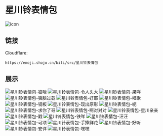 # 星川铃表情包
![icon](https://emoji.shojo.cn/bili/src/星川铃表情包/icon.png)
## 链接
Cloudflare:
```
https://emoji.shojo.cn/bili/src/星川铃表情包
```
## 展示
![星川铃表情包-狼嚎](https://emoji.shojo.cn/bili/src/星川铃表情包/星川铃表情包-狼嚎.png)
![星川铃表情包-令人头大](https://emoji.shojo.cn/bili/src/星川铃表情包/星川铃表情包-令人头大.png)
![星川铃表情包-果咩](https://emoji.shojo.cn/bili/src/星川铃表情包/星川铃表情包-果咩.png)
![星川铃表情包-狼脑过载](https://emoji.shojo.cn/bili/src/星川铃表情包/星川铃表情包-狼脑过载.png)
![星川铃表情包-好耶](https://emoji.shojo.cn/bili/src/星川铃表情包/星川铃表情包-好耶.png)
![星川铃表情包-唱歌](https://emoji.shojo.cn/bili/src/星川铃表情包/星川铃表情包-唱歌.png)
![星川铃表情包-钢板](https://emoji.shojo.cn/bili/src/星川铃表情包/星川铃表情包-钢板.png)
![星川铃表情包-现出原形](https://emoji.shojo.cn/bili/src/星川铃表情包/星川铃表情包-现出原形.png)
![星川铃表情包-呃](https://emoji.shojo.cn/bili/src/星川铃表情包/星川铃表情包-呃.png)
![星川铃表情包-求你了哥](https://emoji.shojo.cn/bili/src/星川铃表情包/星川铃表情包-求你了哥.png)
![星川铃表情包-啊对对对](https://emoji.shojo.cn/bili/src/星川铃表情包/星川铃表情包-啊对对对.png)
![星川铃表情包-星川亲亲](https://emoji.shojo.cn/bili/src/星川铃表情包/星川铃表情包-星川亲亲.png)
![星川铃表情包-戳](https://emoji.shojo.cn/bili/src/星川铃表情包/星川铃表情包-戳.png)
![星川铃表情包-铁咩](https://emoji.shojo.cn/bili/src/星川铃表情包/星川铃表情包-铁咩.png)
![星川铃表情包-汪汪](https://emoji.shojo.cn/bili/src/星川铃表情包/星川铃表情包-汪汪.png)
![星川铃表情包-可颂](https://emoji.shojo.cn/bili/src/星川铃表情包/星川铃表情包-可颂.png)
![星川铃表情包-手捧鲜花](https://emoji.shojo.cn/bili/src/星川铃表情包/星川铃表情包-手捧鲜花.png)
![星川铃表情包-好听](https://emoji.shojo.cn/bili/src/星川铃表情包/星川铃表情包-好听.png)
![星川铃表情包-安详](https://emoji.shojo.cn/bili/src/星川铃表情包/星川铃表情包-安详.png)
![星川铃表情包-嘿嘿](https://emoji.shojo.cn/bili/src/星川铃表情包/星川铃表情包-嘿嘿.png)
